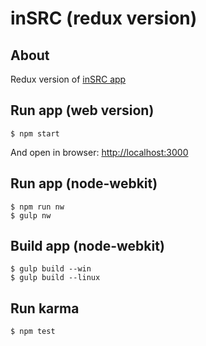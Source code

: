 inSRC (redux version)
=========================

## About
Redux version of [inSRC app](https://github.com/anorudes/inSRC)

## Run app (web version)
```
$ npm start
```
And open in browser: [http://localhost:3000](http://localhost:3000)

## Run app (node-webkit)
```
$ npm run nw
$ gulp nw
```

## Build app (node-webkit)
```
$ gulp build --win
$ gulp build --linux
```

## Run karma
```
$ npm test
```

